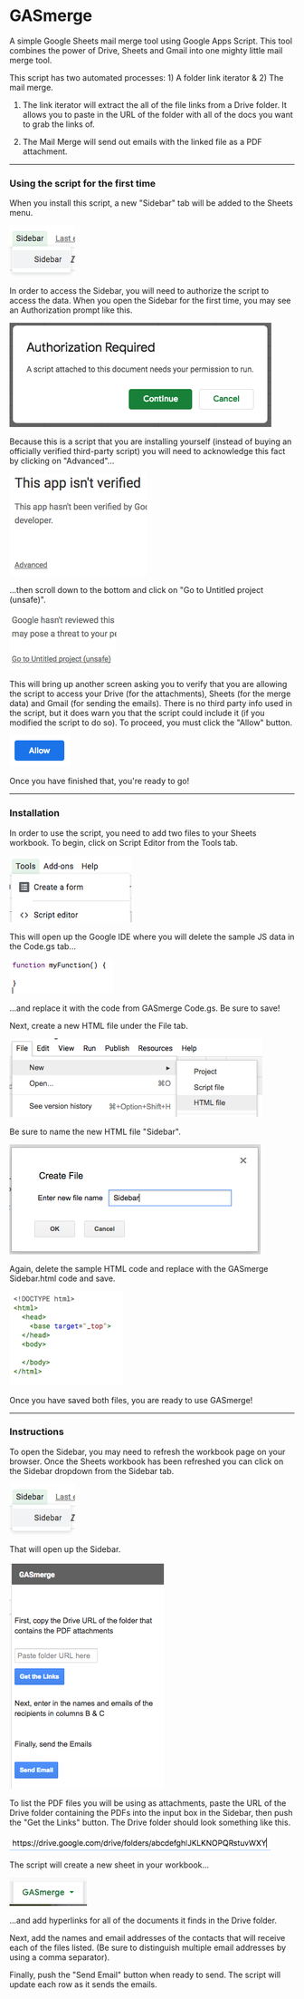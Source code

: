 # GASmerge
A simple Google Sheets mail merge tool using Google Apps Script.  This tool combines the power of Drive, Sheets and Gmail into one mighty little mail merge tool.

This script has two automated processes: 1) A folder link iterator & 2) The mail merge.

1) The link iterator will extract the all of the file links from a Drive folder.  It allows you to paste in the URL of the folder with all of the docs you want to grab the links of.  

2) The Mail Merge will send out emails with the linked file as a PDF attachment.
---
### Using the script for the first time

When you install this script, a new "Sidebar" tab will be added to the Sheets menu.

![Sidebar Screenshot](screenshots/Sidebar.png#center?raw=true "Sidebar")

In order to access the Sidebar, you will need to authorize the script to access the data.  When you open the Sidebar for the first time, you may see an Authorization prompt like this. 

![Authorization Screenshot](screenshots/Authorization.png?raw=true "Authorization")

Because this is a script that you are installing yourself (instead of buying an officially verified third-party script) you will need to acknowledge this fact by clicking on "Advanced"...

![Not Verified Screenshot](screenshots/notVerified.png?raw=true "Not Verified")

...then scroll down to the bottom and click on "Go to Untitled project (unsafe)".

![Unsafe Screenshot](screenshots/Unsafe.png?raw=true "Unsafe")

This will bring up another screen asking you to verify that you are allowing the script to access your Drive (for the attachments), Sheets (for the merge data) and Gmail (for sending the emails).  There is no third party info used in the script, but it does warn you that the script could include it (if you modified the script to do so).  To proceed, you must click the "Allow" button.

![Allow Screenshot](screenshots/Allow.png?raw=true "Allow")

Once you have finished that, you're ready to go!

---
### Installation

In order to use the script, you need to add two files to your Sheets workbook.   To begin, click on Script Editor from the Tools tab.

![Script Editor Menu Screenshot](screenshots/scriptEditor.png?raw=true "Script Editor")

This will open up the Google IDE where you will delete the sample JS data in the Code.gs tab...

![Sample JS Data Screenshot](screenshots/sampleJS.png?raw=true "Sample JS function")

...and replace it with the code from GASmerge Code.gs.  Be sure to save!

Next, create a new HTML file under the File tab.

![Create HTML file Screenshot](screenshots/addHTMLfile.png?raw=true "Create HTML file")

Be sure to name the new HTML file "Sidebar".

![Name HTML file Screenshot](screenshots/nameHTML.png?raw=true "Name HTML file")

Again, delete the sample HTML code and replace with the GASmerge Sidebar.html code and save.

![Sample HTML file Screenshot](screenshots/sampleHTML.png?raw=true "Sample HTML file")

Once you have saved both files, you are ready to use GASmerge!

---
### Instructions

To open the Sidebar, you may need to refresh the workbook page on your browser.  Once the Sheets workbook has been refreshed you can click on the Sidebar dropdown from the Sidebar tab.

![Sidebar Screenshot](screenshots/Sidebar.png#center?raw=true "Sidebar")

That will open up the Sidebar.

![Open Sidebar Screenshot](screenshots/openSidebar.png#center?raw=true "Open Sidebar")

To list the PDF files you will be using as attachments, paste the URL of the Drive folder containing the PDFs into the input box in the Sidebar, then push the "Get the Links" button.  The Drive folder should look something like this.

![Drive URL Screenshot](screenshots/driveURL.png#center?raw=true "Drive URL")

The script will create a new sheet in your workbook... 

![New Tab Screenshot](screenshots/newTab.png?raw=true "GASmerge Tab")

...and add hyperlinks for all of the documents it finds in the Drive folder.

Next, add the names and email addresses of the contacts that will receive each of the files listed.  (Be sure to distinguish multiple email addresses by using a comma separator). 

Finally, push the "Send Email" button when ready to send. The script will update each row as it sends the emails.
